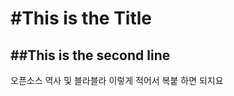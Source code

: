 #This is the Title
===================

##This is the second line
-------------------------
오픈소스 역사 및 블라블라 이렇게 적어서 복붙 하면 되지요
